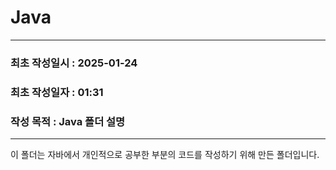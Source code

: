 # Java

---
### 최초 작성일시 : 2025-01-24
### 최초 작성일자 : 01:31
### 작성 목적 : Java 폴더 설명

---
이 폴더는 자바에서 개인적으로 공부한 부분의 코드를 작성하기 위해 만든 폴더입니다.